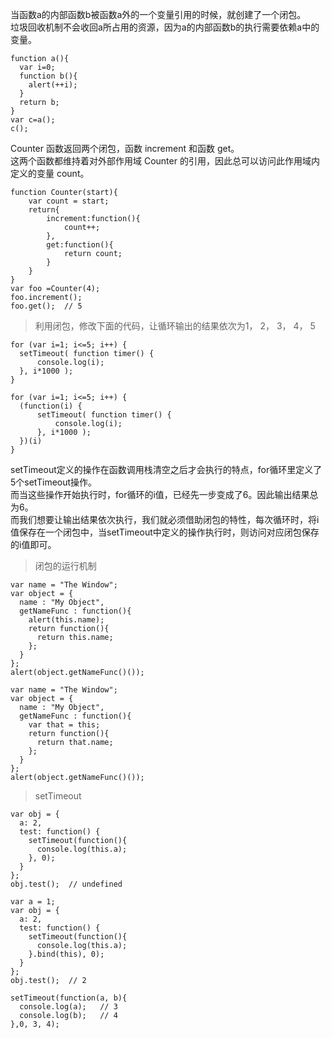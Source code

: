 当函数a的内部函数b被函数a外的一个变量引用的时候，就创建了一个闭包。  
垃圾回收机制不会收回a所占用的资源，因为a的内部函数b的执行需要依赖a中的变量。
```
function a(){
  var i=0;
  function b(){
    alert(++i);
  }
  return b;
}
var c=a();
c();
```

Counter 函数返回两个闭包，函数 increment 和函数 get。  
这两个函数都维持着对外部作用域 Counter 的引用，因此总可以访问此作用域内定义的变量 count。
```
function Counter(start){
    var count = start;
    return{
        increment:function(){
            count++;
        },
        get:function(){
            return count;
        }
    }
}
var foo =Counter(4);
foo.increment();
foo.get();  // 5
```


> 利用闭包，修改下面的代码，让循环输出的结果依次为1， 2， 3， 4， 5

```
for (var i=1; i<=5; i++) { 
  setTimeout( function timer() {
      console.log(i);
  }, i*1000 );
}
```

```
for (var i=1; i<=5; i++) { 
  (function(i) {
      setTimeout( function timer() {
          console.log(i);
      }, i*1000 );
  })(i)
}
```
setTimeout定义的操作在函数调用栈清空之后才会执行的特点，for循环里定义了5个setTimeout操作。  
而当这些操作开始执行时，for循环的i值，已经先一步变成了6。因此输出结果总为6。  
而我们想要让输出结果依次执行，我们就必须借助闭包的特性，每次循环时，将i值保存在一个闭包中，当setTimeout中定义的操作执行时，则访问对应闭包保存的i值即可。

> 闭包的运行机制

```
var name = "The Window";
var object = {
  name : "My Object",
  getNameFunc : function(){
    alert(this.name);
    return function(){
      return this.name;
    };
  }
};
alert(object.getNameFunc()());
```

```
var name = "The Window";
var object = {
  name : "My Object",
  getNameFunc : function(){
    var that = this;
    return function(){
      return that.name;
    };
  }
};
alert(object.getNameFunc()());
```

> setTimeout

```  
var obj = {   
  a: 2,   
  test: function() {   
    setTimeout(function(){   
      console.log(this.a);   
    }, 0);   
  }   
};   
obj.test();  // undefined

var a = 1;   
var obj = {   
  a: 2,   
  test: function() {   
    setTimeout(function(){   
      console.log(this.a);   
    }.bind(this), 0);   
  }   
};   
obj.test();  // 2

setTimeout(function(a, b){   
  console.log(a);   // 3
  console.log(b);   // 4
},0, 3, 4);
```

